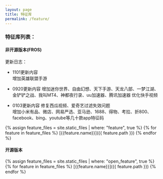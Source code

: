 ```yaml
---
layout: page
title: 特征库
permalink: /feature/
---
```


### 特征库列表：

#### 非开源版本(FROS)
更新日志：  
- 1101更新内容  
增加英雄联盟手游  

- 0920更新内容
增加迷你世界、自由幻想、天下手游、天龙八部、一梦江湖、金铲铲之战、我叫MT4、神都夜行录、uu加速器、腾讯加速器
优化快手视频

- 0103更新内容
修复西瓜视频、爱奇艺过滤失效问题  
增加小米有品、微店、网易严选、亚马逊、1688、得物、考拉、折800、facebook、bing、youtube等几十款app特征码

{% assign feature_files = site.static_files | where: "feature", true %}
{% for feature in feature_files %}
 [{{feature.name}}]({{ feature.path }})
{% endfor %}


#### 开源版本

{% assign feature_files = site.static_files | where: "open_feature", true %}
{% for feature in feature_files %}
 [{{feature.name}}]({{ feature.path }})
{% endfor %}


